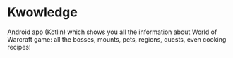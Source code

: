 # Kwowledge

Android app (Kotlin) which shows you all the information about World of Warcraft game: all the bosses, mounts, pets, regions, quests, even cooking recipes!
